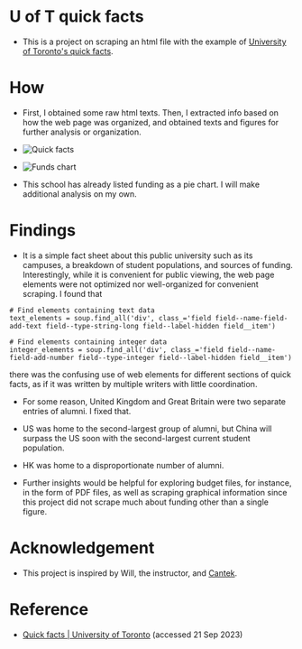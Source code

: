 # U of T quick facts

- This is a project on scraping an html file with the example of [University of Toronto's quick facts](https://www.utoronto.ca/about-u-of-t/quick-facts).

# How

- First, I obtained some raw html texts. Then, I extracted info based on how the web page was organized, and obtained texts and figures for further analysis or organization.
- ![Quick facts](https://www.utoronto.ca/sites/default/files/2023-09/graph-student-enrolment.jpg)

- ![Funds chart](https://www.utoronto.ca/sites/default/files/2023-09/chart-research-funds.png)

- This school has already listed funding as a pie chart. I will make additional analysis on my own.

# Findings

- It is a simple fact sheet about this public university such as its campuses, a breakdown of student populations, and sources of funding. Interestingly, while it is convenient for public viewing, the web page elements were not optimized nor well-organized for convenient scraping. I found that

```
# Find elements containing text data
text_elements = soup.find_all('div', class_='field field--name-field-add-text field--type-string-long field--label-hidden field__item')

# Find elements containing integer data
integer_elements = soup.find_all('div', class_='field field--name-field-add-number field--type-integer field--label-hidden field__item')
```

there was the confusing use of web elements for different sections of quick facts, as if it was written by multiple writers with little coordination.

- For some reason, United Kingdom and Great Britain were two separate entries of alumni. I fixed that.

- US was home to the second-largest group of alumni, but China will surpass the US soon with the second-largest current student population.

- HK was home to a disproportionate number of alumni.

- Further insights would be helpful for exploring budget files, for instance, in the form of PDF files, as well as scraping graphical information since this project did not scrape much about funding other than a single figure.

# Acknowledgement

- This project is inspired by Will, the instructor, and [Cantek](https://www.cantekcanada.com/).

# Reference

- [Quick facts | University of Toronto](https://www.utoronto.ca/about-u-of-t/quick-facts) (accessed 21 Sep 2023)
